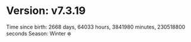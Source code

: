 # Version: v7.3.19
Time since birth: 2668 days, 64033 hours, 3841980 minutes, 230518800 seconds
Season: Winter ❄️
